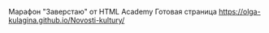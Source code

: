 Марафон "Заверстаю" от HTML Academy
Готовая страница https://olga-kulagina.github.io/Novosti-kultury/
